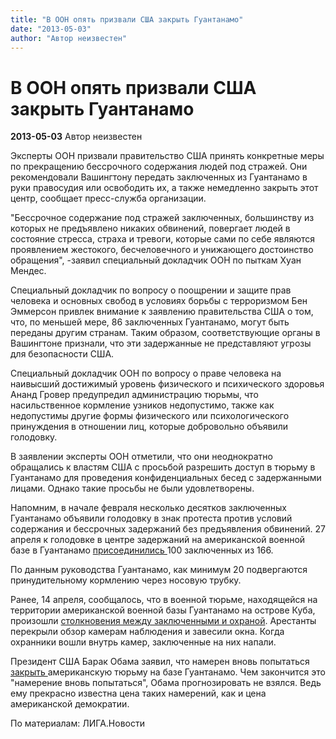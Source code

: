 ```yaml
---
title: "В ООН опять призвали США закрыть Гуантанамо"
date: "2013-05-03"
author: "Автор неизвестен"
---
```


# В ООН опять призвали США закрыть Гуантанамо

**2013-05-03** Автор неизвестен

Эксперты ООН призвали правительство США принять конкретные меры по прекращению бессрочного содержания людей под стражей. Они рекомендовали Вашингтону передать заключенных из Гуантанамо в руки правосудия или освободить их, а также немедленно закрыть этот центр, сообщает пресс-служба организации.

"Бессрочное содержание под стражей заключенных, большинству из которых не предъявлено никаких обвинений, повергает людей в состояние стресса, страха и тревоги, которые сами по себе являются проявлением жестокого, бесчеловечного и унижающего достоинство обращения", -заявил специальный докладчик ООН по пыткам Хуан Мендес.

Специальный докладчик по вопросу о поощрении и защите прав человека и основных свобод в условиях борьбы с терроризмом Бен Эммерсон привлек внимание к заявлению правительства США о том, что, по меньшей мере, 86 заключенных Гуантанамо, могут быть переданы другим странам. Таким образом, соответствующие органы в Вашингтоне признали, что эти задержанные не представляют угрозы для безопасности США.

Специальный докладчик ООН по вопросу о праве человека на наивысший достижимый уровень физического и психического здоровья Ананд Гровер предупредил администрацию тюрьмы, что насильственное кормление узников недопустимо, также как недопустимы другие формы физического или психологического принуждения в отношении лиц, которые добровольно объявили голодовку.

В заявлении эксперты ООН отметили, что они неоднократно обращались к властям США с просьбой разрешить доступ в тюрьму в Гуантанамо для проведения конфиденциальных бесед с задержанными лицами. Однако такие просьбы не были удовлетворены.

Напомним, в начале февраля несколько десятков заключенных Гуантанамо объявили голодовку в знак протеста против условий содержания и бессрочных задержаний без предъявления обвинений. 27 апреля к голодовке в центре задержаний на американской военной базе в Гуантанамо [присоединились ](http://news.liga.net/news/world/847820-v_amerikanskoy_tyurme_guantanamo_massovo_golodayut_zaklyuchennye.htm)100 заключенных из 166.

По данным руководства Гуантанамо, как минимум 20 подвергаются принудительному кормлению через носовую трубку.

Ранее, 14 апреля, сообщалось, что в военной тюрьме, находящейся на территории американской военной базы Гуантанамо на острове Куба, произошли [столкновения между заключенными и охраной](http://news.liga.net/news/world/840955-v_amerikanskoy_tyurme_guantanamo_zaklyuchennye_ustroili_bunt.htm). Арестанты перекрыли обзор камерам наблюдения и завесили окна. Когда охранники вошли внутрь камер, заключенные на них напали.

Президент США Барак Обама заявил, что намерен вновь попытаться [закрыть ](http://news.liga.net/news/world/849213-obama_poobeshchal_obsudit_vozmozhnost_zakrytiya_guantanamo.htm)американскую тюрьму на базе Гуантанамо. Чем закончится это "намерение вновь попытаться", Обама прогнозировать не взялся. Ведь ему прекрасно известна цена таких намерений, как и цена американской демократии.

По материалам: ЛИГА.Новости